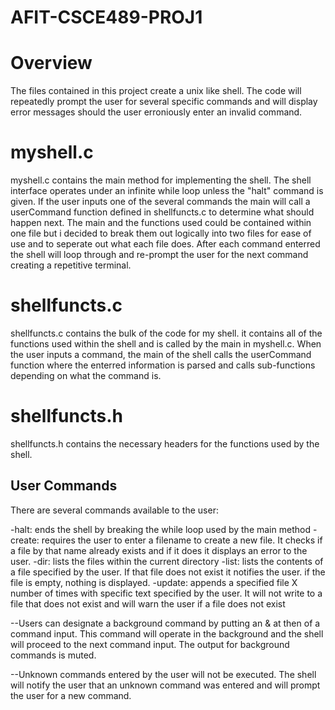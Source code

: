 # AFIT-CSCE489-PROJ1


# Overview
The files contained in this project create a unix like shell.  The code will repeatedly prompt the user for several specific commands and will display error messages should the user erroniously enter an invalid command.

# myshell.c
myshell.c contains the main method for implementing the shell.  The shell interface operates under an infinite while loop unless the "halt" command is given.  If the user inputs one of the several commands the main will call a userCommand function defined in shellfuncts.c to determine what should happen next.  The main and the functions used could be contained within one file but i decided to break them out logically into two files for ease of use and to seperate out what each file does.  After each command enterred the shell will loop through and re-prompt the user for the next command creating a repetitive terminal.

# shellfuncts.c
shellfuncts.c contains the bulk of the code for my shell.  it contains all of the functions used within the shell and is called by the main in myshell.c.  When the user inputs a command, the main of the shell calls the userCommand function where the enterred information is parsed and calls sub-functions depending on what the command is.

# shellfuncts.h
shellfuncts.h contains the necessary headers for the functions used by the shell.

## User Commands
There are several commands available to the user:

-halt:  ends the shell by breaking the while loop used by the main method
-create: requires the user to enter a filename to create a new file. It checks if a file by that name already exists and if it does it displays an error to the user.
-dir: lists the files within the current directory
-list:  lists the contents of a file specified by the user. If that file does not exist it notifies the user. if the file is empty, nothing is displayed. 
-update: appends a specified file X number of times with specific text specified by the user.  It will not write to a file that does not exist and will warn the user if a file does not exist

--Users can designate a background command by putting an & at then of a command input.  This command will operate in the background and the shell will proceed to the next command input.  The output for background commands is muted.

--Unknown commands entered by the user will not be executed. The shell will notify the user that an unknown command was entered and will prompt the user for a new command. 



